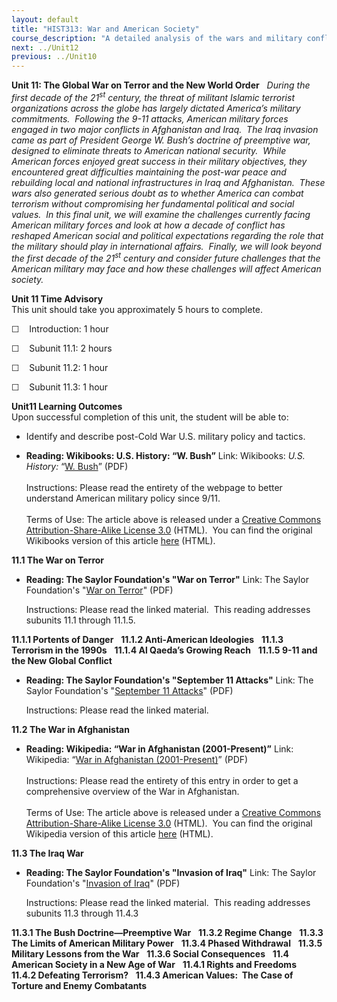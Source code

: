 ```yaml
---
layout: default
title: "HIST313: War and American Society"
course_description: "A detailed analysis of the wars and military conflicts that have shaped the social, political, and economic history of the United States from the colonial era to the present."
next: ../Unit12
previous: ../Unit10
---
```

**Unit 11: The Global War on Terror and the New World Order** <span
id="11"></span> 
*During the first decade of the 21<sup>st</sup> century, the threat of
militant Islamic terrorist organizations across the globe has largely
dictated America’s military commitments.  Following the 9-11 attacks,
American military forces engaged in two major conflicts in Afghanistan
and Iraq.  The Iraq invasion came as part of President George W. Bush’s
doctrine of preemptive war, designed to eliminate threats to American
national security.  While American forces enjoyed great success in their
military objectives, they encountered great difficulties maintaining the
post-war peace and rebuilding local and national infrastructures in Iraq
and Afghanistan.  These wars also generated serious doubt as to whether
America can combat terrorism without compromising her fundamental
political and social values.  In this final unit, we will examine the
challenges currently facing American military forces and look at how a
decade of conflict has reshaped American social and political
expectations regarding the role that the military should play in
international affairs.  Finally, we will look beyond the first decade of
the 21<sup>st</sup> century and consider future challenges that the
American military may face and how these challenges will affect American
society.*

**Unit 11 Time Advisory**  
This unit should take you approximately 5 hours to complete.

☐    Introduction: 1 hour

☐    Subunit 11.1: 2 hours

☐    Subunit 11.2: 1 hour

☐    Subunit 11.3: 1 hour

**Unit11 Learning Outcomes**  
Upon successful completion of this unit, the student will be able to:

-   Identify and describe post-Cold War U.S. military policy and
    tactics.

-   **Reading: Wikibooks: U.S. History: “W. Bush”**
    Link: Wikibooks: *U.S. History:* “[W.
    Bush](http://www.saylor.org/site/wp-content/uploads/2011/03/W-Bush.pdf)”
    (PDF)  
        
     Instructions: Please read the entirety of the webpage to better
    understand American military policy since 9/11.  
        
     Terms of Use: The article above is released under a [Creative
    Commons Attribution-Share-Alike License
    3.0](http://creativecommons.org/licenses/by-sa/3.0/) (HTML).  You
    can find the original Wikibooks version of this article
    [here](http://en.wikibooks.org/wiki/US_History/W_Bush) (HTML).

**11.1 The War on Terror** <span id="11.1"></span> 
-   **Reading: The Saylor Foundation's "War on Terror"**
    Link: The Saylor Foundation's "[War on
    Terror](http://www.saylor.org/site/wp-content/uploads/2011/06/War-on-Terror-FINAL.pdf)"
    (PDF)  
      
     Instructions: Please read the linked material.  This reading
    addresses subunits 11.1 through 11.1.5.

**11.1.1 Portents of Danger** <span id="11.1.1"></span> 
**11.1.2 Anti-American Ideologies** <span id="11.1.2"></span> 
**11.1.3 Terrorism in the 1990s** <span id="11.1.3"></span> 
**11.1.4 Al Qaeda’s Growing Reach** <span id="11.1.4"></span> 
**11.1.5 9-11 and the New Global Conflict** <span id="11.1.5"></span> 
-   **Reading: The Saylor Foundation's "September 11 Attacks"**
    Link: The Saylor Foundation's "[September 11
    Attacks](http://www.saylor.org/site/wp-content/uploads/2011/06/September-11-Attacks-FINAL.pdf)"
    (PDF)  
      
     Instructions: Please read the linked material.

**11.2 The War in Afghanistan** <span id="11.2"></span> 
-   **Reading: Wikipedia: “War in Afghanistan (2001-Present)”**
    Link: Wikipedia: “[War in Afghanistan
    (2001-Present)](http://www.saylor.org/site/wp-content/uploads/2011/03/War-in-Afghanistan-2001-present.pdf)”
    (PDF)  
        
     Instructions: Please read the entirety of this entry in order to
    get a comprehensive overview of the War in Afghanistan.  
        
     Terms of Use: The article above is released under a [Creative
    Commons Attribution-Share-Alike License
    3.0](http://creativecommons.org/licenses/by-sa/3.0/) (HTML).  You
    can find the original Wikipedia version of this article
    [here](http://en.wikipedia.org/wiki/War_in_Afghanistan_%282001-present%29)
    (HTML).

**11.3 The Iraq War** <span id="11.3"></span> 
-   **Reading: The Saylor Foundation's "Invasion of Iraq"**
    Link: The Saylor Foundation's "[Invasion of
    Iraq](http://www.saylor.org/site/wp-content/uploads/2011/06/Invasion-of-Iraq-FINAL.pdf)"
    (PDF)  
      
     Instructions: Please read the linked material.  This reading
    addresses subunits 11.3 through 11.4.3

**11.3.1 The Bush Doctrine—Preemptive War** <span id="11.3.1"></span> 
**11.3.2 Regime Change** <span id="11.3.2"></span> 
**11.3.3 The Limits of American Military Power** <span
id="11.3.3"></span> 
**11.3.4 Phased Withdrawal** <span id="11.3.4"></span> 
**11.3.5 Military Lessons from the War** <span id="11.3.5"></span> 
**11.3.6 Social Consequences** <span id="11.3.6"></span> 
**11.4 American Society in a New Age of War** <span id="11.4"></span> 
**11.4.1 Rights and Freedoms** <span id="11.4.1"></span> 
**11.4.2 Defeating Terrorism?** <span id="11.4.2"></span> 
**11.4.3 American Values:  The Case of Torture and Enemy Combatants**
<span id="11.4.3"></span> 
